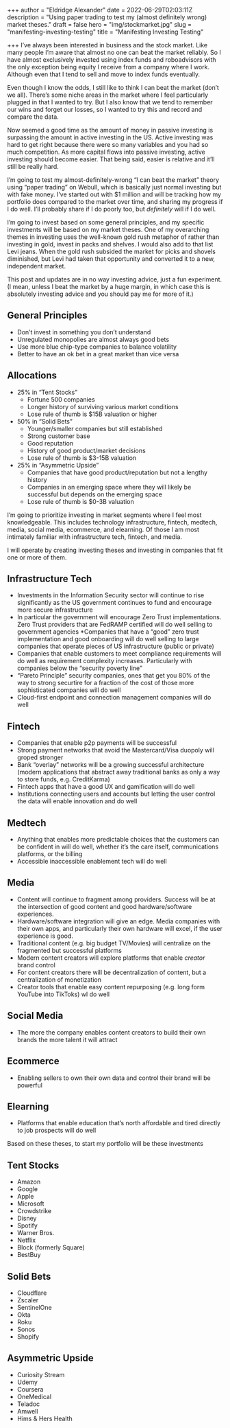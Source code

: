 +++
author = "Eldridge Alexander"
date = 2022-06-29T02:03:11Z
description = "Using paper trading to test my (almost definitely wrong) market theses."
draft = false
hero = "img/stockmarket.jpg"
slug = "manifesting-investing-testing"
title = "Manifesting Investing Testing"

+++
I’ve always been interested in business and the stock market. Like many people I’m aware that almost no one can beat the market reliably. So I have almost exclusively invested using index funds and roboadvisors with the only exception being equity I receive from a company where I work. Although even that I tend to sell and move to index funds eventually. 

Even though I know the odds, I still like to think I can beat the market (don’t we all). There’s some niche areas in the market where I feel particularly plugged in that I wanted to try. But I also know that we tend to remember our wins and forget our losses, so I wanted to try this and record and compare the data.

Now seemed a good time as the amount of money in passive investing is surpassing the amount in active investing in the US. Active investing was hard to get right because there were so many variables and you had so much competition. As more capital flows into passive investing, active investing should become easier. That being said, easier is relative and it’ll still be really hard. 

I’m going to test my almost-definitely-wrong “I can beat the market” theory using “paper trading” on Webull, which is basically just normal investing but with fake money. I’ve started out with $1 million and will be tracking how my portfolio does compared to the market over time, and sharing my progress if I do well. I’ll probably share if I do poorly too, but *definitely* will if I do well. 

I’m going to invest based on some general principles, and my specific investments will be based on my market theses. One of my overarching themes in investing uses the well-known gold rush metaphor of rather than investing in gold, invest in packs and shelves. I would also add to that list Levi jeans. When the gold rush subsided the market for picks and shovels diminished, but Levi had taken that opportunity and converted it to a new, independent market. 

This post and updates are in no way investing advice, just a fun experiment. (I mean, unless I beat the market by a huge margin, in which case this is absolutely investing advice and you should pay me for more of it.)

## General Principles
* Don’t invest in something you don’t understand
* Unregulated monopolies are almost always good bets
* Use more blue chip-type companies to balance volatility 
* Better to have an ok bet in a great market than vice versa

## Allocations
* 25% in “Tent Stocks”
    - Fortune 500 companies
    - Longer history of surviving various market conditions
    - Lose rule of thumb is $15B valuation or higher
* 50% in “Solid Bets”
    - Younger/smaller companies but still established
    - Strong customer base
    - Good reputation
    - History of good product/market decisions 
    - Lose rule of thumb is $3-15B valuation
* 25% in “Asymmetric Upside”
    - Companies that have good product/reputation but not a lengthy history
    - Companies in an emerging space where they will likely be successful but depends on the emerging space
    - Lose rule of thumb is $0-3B valuation

I’m going to prioritize investing in market segments where I feel most knowledgeable. This  includes technology infrastructure, fintech, medtech, media, social media, ecommerce, and elearning. Of those I am most intimately familiar with infrastructure tech, fintech, and media. 

I will operate by creating investing theses and investing in companies that fit one or more of them. 

## Infrastructure Tech
* Investments in the Information Security sector will continue to rise significantly as the US government continues to fund and encourage more secure infrastructure
* In particular the government will encourage Zero Trust implementations. Zero Trust providers that are FedRAMP certified will do well selling to government agencies
*Companies that have a “good” zero trust implementation and good onboarding will do well selling to large companies that operate pieces of US infrastructure (public or private)
* Companies that enable customers to meet compliance requirements will do well as requirement complexity increases. Particularly with companies below the “security poverty line”
* “Pareto Principle” security companies, ones that get you 80% of the way to strong securtire for a fraction of the cost of those more sophisticated companies will do well
* Cloud-first endpoint and connection management companies will do well

## Fintech
* Companies that enable p2p payments will be successful
* Strong payment networks that avoid the Mastercard/Visa duopoly will groped stronger
* Bank “overlay” networks will be a growing successful architecture (modern applications that abstract away traditional banks as only a way to store funds, e.g. CreditKarma)
* Fintech apps that have a good UX and gamification will do well
* Institutions connecting users and accounts but letting the user control the data will enable innovation and do well

## Medtech
* Anything that enables more predictable choices that the customers can be confident in will do well, whether it’s the care itself, communications platforms, or the billing
* Accessible inaccessible enablement tech will do well

##  Media
* Content will continue to fragment among providers. Success will be at the intersection of good content and good hardware/software experiences. 
* Hardware/software integration will give an edge. Media companies with their own apps, and particularly their own hardware will excel, if the user experience is good. 
* Traditional content (e.g. big budget TV/Movies) will centralize on the fragmented but successful platforms
* Modern content creators will explore platforms that enable *creator* brand control
* For content creators there will be decentralization of content, but a centralization of monetization
* Creator tools that enable easy content repurposing (e.g. long form YouTube into TikToks) wl do well

## Social Media
* The more the company enables content creators to build their own brands the more talent it will attract

## Ecommerce
* Enabling sellers to own their own data and control their brand will be powerful 

## Elearning
* Platforms that enable education that’s north affordable and tired directly to job prospects will do well

Based on these theses, to start my portfolio will be these investments

## Tent Stocks
* Amazon
* Google
* Apple
* Microsoft
* Crowdstrike
* Disney
* Spotify
* Warner Bros. 
* Netflix
* Block (formerly Square) 
* BestBuy

## Solid Bets
* Cloudflare
* Zscaler
* SentinelOne
* Okta
* Roku
* Sonos
* Shopify

## Asymmetric Upside
* Curiosity Stream
* Udemy
* Coursera
* OneMedical
* Teladoc
* Amwell
* Hims & Hers Health

